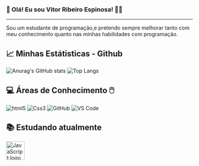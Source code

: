 
### 👋 Olá! Eu sou Vitor Ribeiro Espinosa! 👨‍💻
---
Sou um estudante de programação,e pretendo sempre melhorar tanto com meu conhecimento quanto nas minhas habilidades com programação.

## 📈 Minhas Estátisticas - Github 

![Anurag's GitHub stats](https://github-readme-stats.vercel.app/api?username=VitorEspinosa&show_icons=true&theme=tokyonight)
![Top Langs](https://github-readme-stats.vercel.app/api/top-langs/?username=VitorEspinosa&layout=compact&theme=tokyonight)

## 💻 Áreas de Conhecimento 🖱️

<div>
   <img align="center" alt="html5" src="https://img.shields.io/badge/HTML5-E34F26?style=for-the-badge&logo=html5&logoColor=white">
   <img align="center" alt="Css3" src="https://img.shields.io/badge/CSS3-1572B6?style=for-the-badge&logo=css3&logoColor=white">
   <img align="center" alt="GitHub" src="https://img.shields.io/badge/GitHub-181717?style=for-the-badge&logo=github&logoColor=white">
<img align="center" alt="VS Code" src="https://img.shields.io/badge/VS_Code-007ACC?style=for-the-badge&logo=visual-studio-code&logoColor=white">
</div>

## 📚 Estudando atualmente

<div>
   <img src="https://cdn.jsdelivr.net/gh/devicons/devicon/icons/javascript/javascript-original.svg" alt="JavaScript logo" width="50" />

</div>
